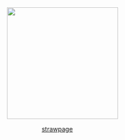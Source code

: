 <div align="center"> <img src="https://64.media.tumblr.com/ce71af1e8795909a4933681f32c3bc54/0d42de2d9ade1bfe-df/s100x200/ea622202768166509524d7959b0719718ab6cc05.gifv" width="250"> </div> <div align="center"> 


 
[strawpage](https://lainfr.straw.page)‎ ‎ ‎ ‎ ‎ ‎ ‎ 





